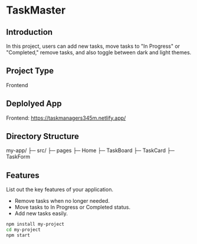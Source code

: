 # TaskMaster

## Introduction
In this project, users can add new tasks, move tasks to "In Progress" or "Completed," remove tasks, and also toggle between dark and light themes.

## Project Type
Frontend

## Deplolyed App
Frontend: https://taskmanagers345m.netlify.app/

## Directory Structure
my-app/
├─ src/
   ├─ pages
      ├─ Home
      ├─ TaskBoard
      ├─ TaskCard
      ├─ TaskForm
    

## Features
List out the key features of your application.

- Remove tasks when no longer needed.
- Move tasks to In Progress or Completed status.
- Add new tasks easily.



```bash
npm install my-project
cd my-project
npm start
```

